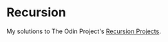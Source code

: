 # Recursion

My solutions to The Odin Project's [Recursion Projects](https://theodinproject.com/courses/ruby-programming/lessons/recursion).
